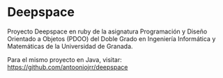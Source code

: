 # Deepspace
Proyecto Deepspace en ruby de la asignatura Programación y Diseño Orientado a Objetos (PDOO) del Doble Grado en Ingeniería Informática y Matemáticas de la Universidad de Granada.

Para el mismo proyecto en Java, visitar: https://github.com/antooniojrr/deepspace

